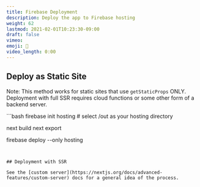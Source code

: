 ```yaml
---
title: Firebase Deployment
description: Deploy the app to Firebase hosting
weight: 62
lastmod: 2021-02-01T10:23:30-09:00
draft: false
vimeo:
emoji: 🚀
video_length: 0:00
---
```


## Deploy as Static Site

Note: This method works for static sites that use `getStaticProps` ONLY. Deployment with full SSR requires cloud functions or some other form of a backend server.

<File name="command line">
  <Terminal />
</File>
```bash
firebase init hosting # select /out as your hosting directory

next build
next export

firebase deploy --only hosting

```


## Deployment with SSR

See the [custom server](https://nextjs.org/docs/advanced-features/custom-server) docs for a general idea of the process.
```
